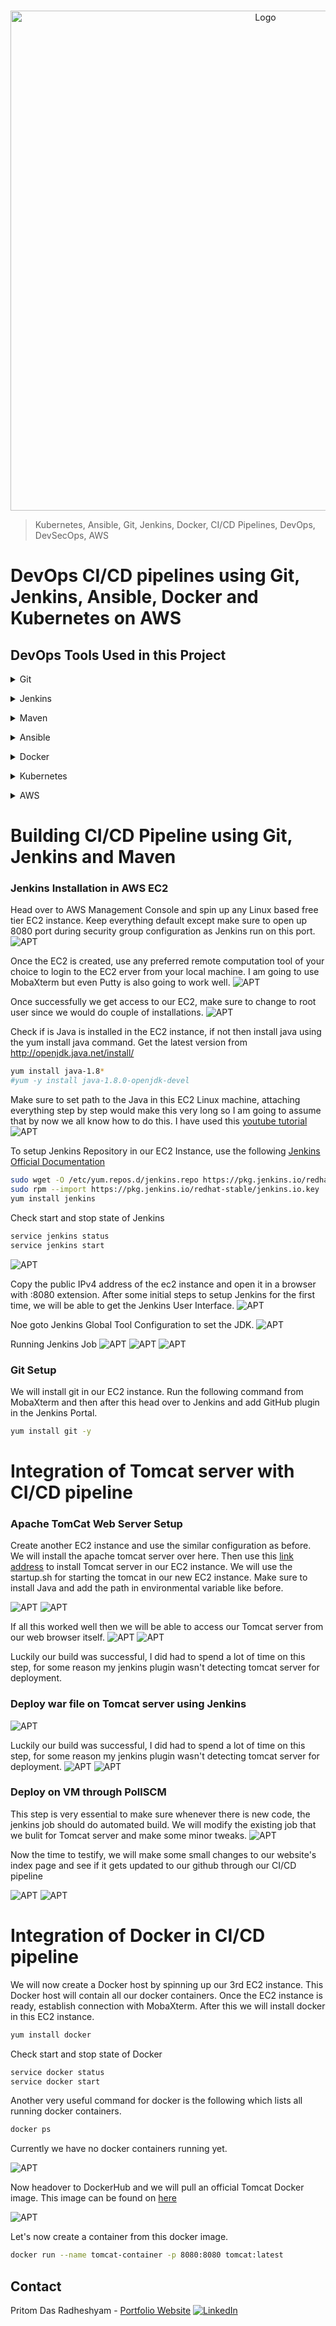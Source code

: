 <!-- PROJECT LOGO -->
<br />

<p align="center">
  <img src="./images/1.jpg" alt="Logo" width="800" height="800">
</p>


> Kubernetes, Ansible, Git, Jenkins, Docker, CI/CD Pipelines, DevOps, DevSecOps, AWS
<!-- ABOUT THE PROJECT -->

# DevOps CI/CD pipelines using Git, Jenkins, Ansible, Docker and Kubernetes on AWS

## DevOps Tools Used in this Project

<details>
<summary>Git</summary><br><b>

This will be used for source code management.
</b></details>

<details>
<summary>Jenkins</summary><br><b>

This will be used for creating CI/CD Pipelines.
</b></details>

<details>
<summary>Maven</summary><br><b>

This will be used as a build tool.
</b></details>

<details>
<summary>Ansible</summary><br><b>

This will be used for configuration management and deployment.
</b></details>

<details>
<summary>Docker</summary><br><b>

This will be used as a Target Environment to host our applications
</b></details>

<details>
<summary>Kubernetes</summary><br><b>

To manage our Docker Containers.
</b></details>

<details>
<summary>AWS</summary><br><b>

We will set all out various tools over the Cloud using AWS.
</b></details>

# Building CI/CD Pipeline using Git, Jenkins and Maven

### Jenkins Installation in AWS EC2

Head over to AWS Management Console and spin up any Linux based free tier EC2 instance. Keep everything default except make sure to open up 8080 port during security group configuration as Jenkins run on this port.
![APT](./images/1.PNG)

Once the EC2 is created, use any preferred remote computation tool of your choice to login to the EC2 erver from your local machine. I am going to use MobaXterm but even Putty is also going to work well.
![APT](./images/2.PNG)

Once successfully we get access to our EC2, make sure to change to root user since we would do couple of installations.
![APT](./images/3.PNG)

Check if is Java is installed in the EC2 instance, if not then install java using the yum install java command. Get the latest version from http://openjdk.java.net/install/
   ```sh
   yum install java-1.8*
   #yum -y install java-1.8.0-openjdk-devel
   ```
Make sure to set path to the Java in this EC2 Linux machine, attaching everything step by step would make this very long so I am going to assume that by now we all know how to do this. I have used this [youtube tutorial](https://www.youtube.com/watch?v=c_nF2RnyfDU)
![APT](./images/4.PNG)

To setup Jenkins Repository in our EC2 Instance, use the following [Jenkins Official Documentation](https://pkg.jenkins.io/redhat-stable/)
   ```sh
  sudo wget -O /etc/yum.repos.d/jenkins.repo https://pkg.jenkins.io/redhat-stable/jenkins.repo
  sudo rpm --import https://pkg.jenkins.io/redhat-stable/jenkins.io.key
  yum install jenkins
   ```
Check start and stop state of Jenkins
   ```sh
  service jenkins status
  service jenkins start

   ```
![APT](./images/5.PNG)   
   
   
Copy the public IPv4 address of the ec2 instance and open it in a browser with :8080 extension. After some initial steps to setup Jenkins for the first time, we will be able to get the Jenkins User Interface.
![APT](./images/6.PNG) 

Noe goto Jenkins Global Tool Configuration to set the JDK.
![APT](./images/7.PNG)

Running Jenkins Job
![APT](./images/8.PNG)
![APT](./images/9.PNG)
![APT](./images/10.PNG)

### Git Setup
We will install git in our EC2 instance. Run the following command from MobaXterm and then after this head over to Jenkins and add GitHub plugin in the Jenkins Portal.
   ```sh
yum install git -y

   ```

# Integration of Tomcat server with CI/CD pipeline

### Apache TomCat Web Server Setup

Create another EC2 instance and use the similar configuration as before. We will install the apache tomcat server over here. Then use this [link address](https://tomcat.apache.org/download-80.cgi) to install Tomcat server in our EC2 instance. We will use the startup.sh for starting the tomcat in our new EC2 instance. Make sure to install Java and add the path in environmental variable like before.

![APT](./images/11.PNG)
![APT](./images/12.PNG)

If all this worked well then we will be able to access our Tomcat server from our web browser itself.
![APT](./images/13.PNG)
![APT](./images/14.PNG)

Luckily our build was successful, I did had to spend a lot of time on this step, for some reason my jenkins plugin wasn't detecting tomcat server for deployment.


### Deploy war file on Tomcat server using Jenkins
![APT](./images/15.PNG)

Luckily our build was successful, I did had to spend a lot of time on this step, for some reason my jenkins plugin wasn't detecting tomcat server for deployment.
![APT](./images/16.PNG)
![APT](./images/17.PNG)

### Deploy on VM through PollSCM

This step is very essential to make sure whenever there is new code, the jenkins job should do automated build. We will modify the existing job that we bulit for Tomcat server and make some minor tweaks.
![APT](./images/18.PNG)

Now the time to testify, we will make some small changes to our website's index page and see if it gets updated to our github through our CI/CD pipeline

![APT](./images/19.PNG)
![APT](./images/20.PNG)

# Integration of Docker in CI/CD pipeline

We will now create a Docker host by spinning up our 3rd EC2 instance. This Docker host will contain all our docker containers. Once the EC2 instance is ready, establish connection with MobaXterm. After this we will install docker in this EC2 instance.

   ```sh
yum install docker

   ```

Check start and stop state of Docker
   ```sh
  service docker status
  service docker start

   ```
Another very useful command for docker is the following which lists all running docker containers.

   ```sh
  docker ps

   ```
Currently we have no docker containers running yet.

![APT](./images/21.PNG)

Now headover to DockerHub and we will pull an official Tomcat Docker image. This image can be found on [here](https://hub.docker.com/_/tomcat)

![APT](./images/22.PNG)

Let's now create a container from this docker image.

   ```sh
docker run --name tomcat-container -p 8080:8080 tomcat:latest

   ```













<!-- CONTACT -->

## Contact

Pritom Das Radheshyam - [Portfolio Website](https://pritom.uwu.ai/)
[![LinkedIn][linkedin-shield]][linkedin-url]  





<!-- MARKDOWN LINKS & IMAGES -->
<!-- https://www.markdownguide.org/basic-syntax/#reference-style-links -->

[linkedin-shield]: https://img.shields.io/badge/-LinkedIn-black.svg?style=flat-square&logo=linkedin&colorB=555
[linkedin-url]: https://www.linkedin.com/in/you-found-pritom
[product-screenshot]: images/screenshot.jpg

